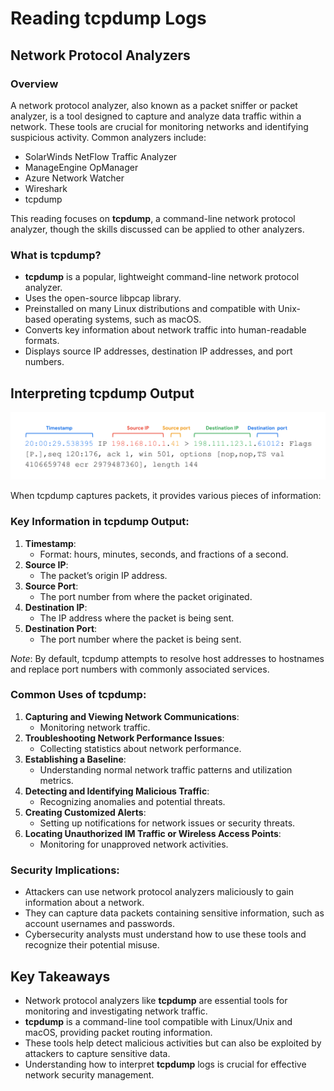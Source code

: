 # Reading tcpdump Logs

## Network Protocol Analyzers

### Overview
A network protocol analyzer, also known as a packet sniffer or packet analyzer, is a tool designed to capture and analyze data traffic within a network. These tools are crucial for monitoring networks and identifying suspicious activity. Common analyzers include:

- SolarWinds NetFlow Traffic Analyzer
- ManageEngine OpManager
- Azure Network Watcher
- Wireshark
- tcpdump

This reading focuses on **tcpdump**, a command-line network protocol analyzer, though the skills discussed can be applied to other analyzers.

### What is tcpdump?
- **tcpdump** is a popular, lightweight command-line network protocol analyzer.
- Uses the open-source libpcap library.
- Preinstalled on many Linux distributions and compatible with Unix-based operating systems, such as macOS.
- Converts key information about network traffic into human-readable formats.
- Displays source IP addresses, destination IP addresses, and port numbers.

## Interpreting tcpdump Output
![B-PaECh0ToSFgBWpFczYZg_4896abe8c06443f08eec4dc003dcf8f1_image](images/B-PaECh0ToSFgBWpFczYZg_4896abe8c06443f08eec4dc003dcf8f1_image.png)

When tcpdump captures packets, it provides various pieces of information:

### Key Information in tcpdump Output:
1. **Timestamp**:
   - Format: hours, minutes, seconds, and fractions of a second.
2. **Source IP**:
   - The packet’s origin IP address.
3. **Source Port**:
   - The port number from where the packet originated.
4. **Destination IP**:
   - The IP address where the packet is being sent.
5. **Destination Port**:
   - The port number where the packet is being sent.

*Note*: By default, tcpdump attempts to resolve host addresses to hostnames and replace port numbers with commonly associated services.

### Common Uses of tcpdump:
1. **Capturing and Viewing Network Communications**:
   - Monitoring network traffic.
2. **Troubleshooting Network Performance Issues**:
   - Collecting statistics about network performance.
3. **Establishing a Baseline**:
   - Understanding normal network traffic patterns and utilization metrics.
4. **Detecting and Identifying Malicious Traffic**:
   - Recognizing anomalies and potential threats.
5. **Creating Customized Alerts**:
   - Setting up notifications for network issues or security threats.
6. **Locating Unauthorized IM Traffic or Wireless Access Points**:
   - Monitoring for unapproved network activities.

### Security Implications:
- Attackers can use network protocol analyzers maliciously to gain information about a network.
- They can capture data packets containing sensitive information, such as account usernames and passwords.
- Cybersecurity analysts must understand how to use these tools and recognize their potential misuse.

## Key Takeaways
- Network protocol analyzers like **tcpdump** are essential tools for monitoring and investigating network traffic.
- **tcpdump** is a command-line tool compatible with Linux/Unix and macOS, providing packet routing information.
- These tools help detect malicious activities but can also be exploited by attackers to capture sensitive data.
- Understanding how to interpret **tcpdump** logs is crucial for effective network security management.





